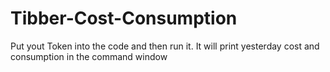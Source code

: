# Tibber-Cost-Consumption

Put yout Token into the code and then run it. It will print yesterday cost and consumption in the command window
